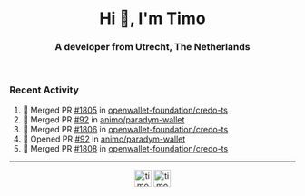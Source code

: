 <h1 align="center">Hi 👋, I'm Timo</h1>
<h3 align="center">A developer from Utrecht, The Netherlands</h3>
<br/>
<!-- https://github.com/rahuldkjain/github-profile-readme-generator --!>

<!--  <p align="left"><img src="https://github-readme-stats.vercel.app/api?username=timoglastra&show_icons=true&count_private=true&" alt="timoglastra" /></p> --!>

<!--
Github language stats
<p align="left"><img src="https://github-readme-stats.vercel.app/api/top-langs/?username=timoglastra&layout=compact" alt="timoglastra" /><p>
-->

<!-- Codestats language stats -->
<!-- <p align="left"><img src="https://codestats-readme.vercel.app/api/top-langs/?username=timoglastra&layout=compact&language_count=12" alt="timoglastra" /><p>    --!>
  
<h3>Recent Activity</h3>

<!--START_SECTION:activity-->
1. 🎉 Merged PR [#1805](https://github.com/openwallet-foundation/credo-ts/pull/1805) in [openwallet-foundation/credo-ts](https://github.com/openwallet-foundation/credo-ts)
2. 🎉 Merged PR [#92](https://github.com/animo/paradym-wallet/pull/92) in [animo/paradym-wallet](https://github.com/animo/paradym-wallet)
3. 🎉 Merged PR [#1806](https://github.com/openwallet-foundation/credo-ts/pull/1806) in [openwallet-foundation/credo-ts](https://github.com/openwallet-foundation/credo-ts)
4. 💪 Opened PR [#92](https://github.com/animo/paradym-wallet/pull/92) in [animo/paradym-wallet](https://github.com/animo/paradym-wallet)
5. 🎉 Merged PR [#1808](https://github.com/openwallet-foundation/credo-ts/pull/1808) in [openwallet-foundation/credo-ts](https://github.com/openwallet-foundation/credo-ts)
<!--END_SECTION:activity-->

---

<p align="center">
<a href="https://twitter.com/timoglastra" target="blank"><img align="center" src="https://cdn.jsdelivr.net/npm/simple-icons@3.0.1/icons/twitter.svg" alt="timoglastra" height="30" width="30" /></a>
<a href="https://linkedin.com/in/timoglastra" target="blank"><img align="center" src="https://cdn.jsdelivr.net/npm/simple-icons@3.0.1/icons/linkedin.svg" alt="timoglastra" height="30" width="30" /></a>
</p>



